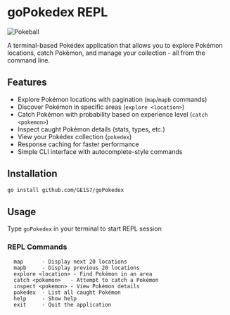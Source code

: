# goPokedex REPL

![Pokeball](https://img.icons8.com/color/96/000000/pokeball--v1.png)

A terminal-based Pokédex application that allows you to explore Pokémon locations, catch Pokémon, and manage your collection - all from the command line.

## Features
- Explore Pokémon locations with pagination (`map`/`mapb` commands)
- Discover Pokémon in specific areas (`explore <location>`)
- Catch Pokémon with probability based on experience level (`catch <pokemon>`)
- Inspect caught Pokémon details (stats, types, etc.)
- View your Pokédex collection (`pokedex`)
- Response caching for faster performance
- Simple CLI interface with autocomplete-style commands

## Installation
```bash
go install github.com/GE1S7/goPokedex
```

## Usage
Type `goPokedex` in your terminal to start REPL session


### REPL Commands

```
  map      - Display next 20 locations
  mapb     - Display previous 20 locations
  explore <location> - Find Pokémon in an area
  catch <pokemon>   - Attempt to catch a Pokémon
  inspect <pokemon> - View Pokémon details
  pokedex  - List all caught Pokémon
  help     - Show help
  exit     - Quit the application
```

